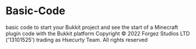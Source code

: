 # Basic-Code
basic code to start your Bukkit project and see the start of a Minecraft plugin code with the Bukkit platform 
    Copyright © 2022 Forgez Studios LTD ('13101525') trading as Hsecurty Team. All rights reserved
